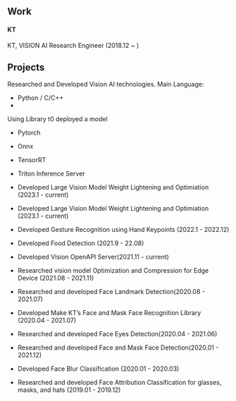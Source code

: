 
## Work
#### KT
KT, VISION AI Research Engineer (2018.12 ~ )


## Projects

Researched and Developed Vision AI technologies.
Main Language:
- Python / C/C++
- 
Using Library t0 deployed a model
- Pytorch
- Onnx
- TensorRT
- Triton Inference Server

- Developed Large Vision Model Weight Lightening and Optimiation (2023.1 - current)
- Developed Large Vision Model Weight Lightening and Optimiation (2023.1 - current)
- Developed Gesture Recognition using Hand Keypoints (2022.1 - 2022.12)
- Developed Food Detection (2021.9 - 22.08)
- Developed Vision OpenAPI Server(2021.11 - current)
- Researched vision model Optimization and Compression for Edge Device (2021.08 - 2021.11)
- Researched and developed Face Landmark Detection(2020.08 - 2021.07)
- Developed Make KT’s Face and Mask Face Recognition Library (2020.04 - 2021.07)
- Researched and developed Face Eyes Detection(2020.04 - 2021.06)
- Researched and developed Face and Mask Face Detection(2020.01 - 2021.12)
- Developed Face Blur Classification (2020.01 - 2020.03)
- Researched and developed Face Attribution Classification for glasses, masks, and hats (2019.01 - 2019.12)
